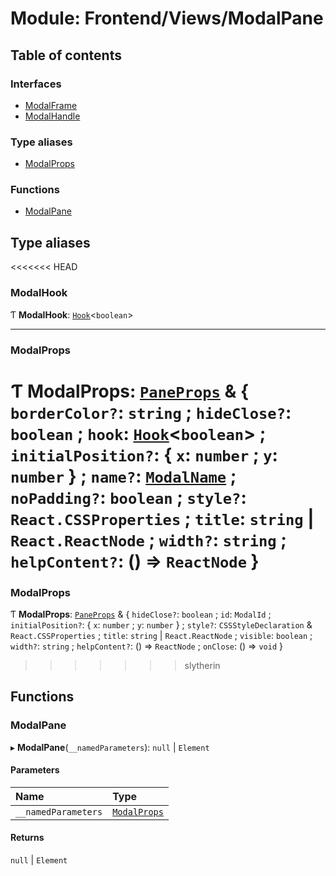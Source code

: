 # Module: Frontend/Views/ModalPane

## Table of contents

### Interfaces

- [ModalFrame](../interfaces/Frontend_Views_ModalPane.ModalFrame.md)
- [ModalHandle](../interfaces/Frontend_Views_ModalPane.ModalHandle.md)

### Type aliases

- [ModalProps](Frontend_Views_ModalPane.md#modalprops)

### Functions

- [ModalPane](Frontend_Views_ModalPane.md#modalpane)

## Type aliases

<<<<<<< HEAD
### ModalHook

Ƭ **ModalHook**: [`Hook`](types_global_GlobalTypes.md#hook)<`boolean`\>

---

### ModalProps

Ƭ **ModalProps**: [`PaneProps`](Frontend_Components_GameWindowComponents.md#paneprops) & { `borderColor?`: `string` ; `hideClose?`: `boolean` ; `hook`: [`Hook`](types_global_GlobalTypes.md#hook)<`boolean`\> ; `initialPosition?`: { `x`: `number` ; `y`: `number` } ; `name?`: [`ModalName`](../enums/Frontend_Views_ModalPane.ModalName.md) ; `noPadding?`: `boolean` ; `style?`: `React.CSSProperties` ; `title`: `string` \| `React.ReactNode` ; `width?`: `string` ; `helpContent?`: () => `ReactNode` }
=======
### ModalProps

Ƭ **ModalProps**: [`PaneProps`](Frontend_Components_GameWindowComponents.md#paneprops) & { `hideClose?`: `boolean` ; `id`: `ModalId` ; `initialPosition?`: { `x`: `number` ; `y`: `number` } ; `style?`: `CSSStyleDeclaration` & `React.CSSProperties` ; `title`: `string` \| `React.ReactNode` ; `visible`: `boolean` ; `width?`: `string` ; `helpContent?`: () => `ReactNode` ; `onClose`: () => `void` }
>>>>>>> slytherin

## Functions

### ModalPane

▸ **ModalPane**(`__namedParameters`): `null` \| `Element`

#### Parameters

| Name                | Type                                                   |
| :------------------ | :----------------------------------------------------- |
| `__namedParameters` | [`ModalProps`](Frontend_Views_ModalPane.md#modalprops) |

#### Returns

`null` \| `Element`
